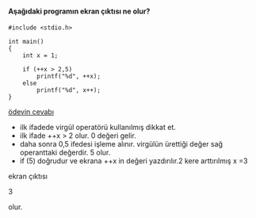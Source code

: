 #### Aşağıdaki programın ekran çıktısı ne olur?

```
#include <stdio.h>

int main()
{
	int x = 1;

	if (++x > 2,5)
		printf("%d", ++x);
	else
		printf("%d", x++);
}
```

[ödevin cevabı](https://vimeo.com/363331654)

+ ilk ifadede virgül operatörü kullanılmış dikkat et.
+ ilk ifade ++x > 2 olur. 0 değeri gelir.
+ daha sonra 0,5 ifedesi işleme alınır. virgülün ürettiği değer sağ operanttaki değerdir. 5 olur.
+ if (5) doğrudur ve ekrana ++x in değeri yazdırılır.2 kere arttırılmış x =3

ekran çıktısı

3

olur.
